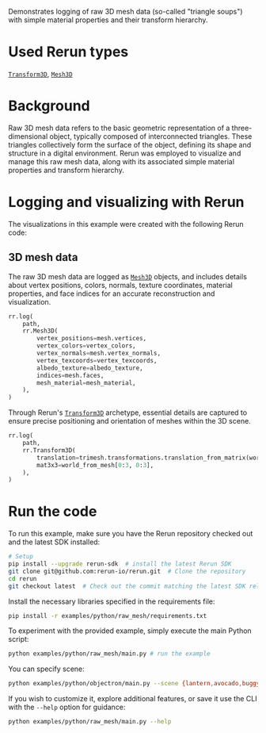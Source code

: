 <!--[metadata]
title = "Raw Mesh"
tags = ["mesh"]
description = "Demonstrates logging of raw 3D mesh data with simple material properties."
thumbnail = "https://static.rerun.io/raw-mesh/7731418dda47e15dbfc0f9a2c32673909071cb40/480w.png"
thumbnail_dimensions = [480, 480]
channel = "release"
-->

<picture data-inline-viewer="examples/raw_mesh">
  <img src="https://static.rerun.io/raw_mesh/d5d008b9f1b53753a86efe2580443a9265070b77/full.png" alt="">
  <source media="(max-width: 480px)" srcset="https://static.rerun.io/raw_mesh/d5d008b9f1b53753a86efe2580443a9265070b77/480w.png">
  <source media="(max-width: 768px)" srcset="https://static.rerun.io/raw_mesh/d5d008b9f1b53753a86efe2580443a9265070b77/768w.png">
  <source media="(max-width: 1024px)" srcset="https://static.rerun.io/raw_mesh/d5d008b9f1b53753a86efe2580443a9265070b77/1024w.png">
  <source media="(max-width: 1200px)" srcset="https://static.rerun.io/raw_mesh/d5d008b9f1b53753a86efe2580443a9265070b77/1200w.png">
</picture>

Demonstrates logging of raw 3D mesh data (so-called "triangle soups") with simple material properties and their transform hierarchy.

# Used Rerun types
[`Transform3D`](https://www.rerun.io/docs/reference/types/archetypes/transform3d), [`Mesh3D`](https://www.rerun.io/docs/reference/types/archetypes/mesh3d)

# Background
Raw 3D mesh data refers to the basic geometric representation of a three-dimensional object, typically composed of interconnected triangles.
These triangles collectively form the surface of the object, defining its shape and structure in a digital environment.
Rerun was employed to visualize and manage this raw mesh data, along with its associated simple material properties and transform hierarchy.


# Logging and visualizing with Rerun

The visualizations in this example were created with the following Rerun code:

## 3D mesh data
The raw 3D mesh data are logged as [`Mesh3D`](https://www.rerun.io/docs/reference/types/archetypes/mesh3d) objects, and includes details about vertex positions, colors, normals, texture coordinates, material properties, and face indices for an accurate reconstruction and visualization.

```python
rr.log(
    path,
    rr.Mesh3D(
        vertex_positions=mesh.vertices,
        vertex_colors=vertex_colors,
        vertex_normals=mesh.vertex_normals,
        vertex_texcoords=vertex_texcoords,
        albedo_texture=albedo_texture,
        indices=mesh.faces,
        mesh_material=mesh_material,
    ),
)
```
Through Rerun's [`Transform3D`](https://www.rerun.io/docs/reference/types/archetypes/transform3d) archetype, essential details are captured to ensure precise positioning and orientation of meshes within the 3D scene.
```python
rr.log(
    path,
    rr.Transform3D(
        translation=trimesh.transformations.translation_from_matrix(world_from_mesh),
        mat3x3=world_from_mesh[0:3, 0:3],
    ),
)
```


# Run the code
To run this example, make sure you have the Rerun repository checked out and the latest SDK installed:
```bash
# Setup
pip install --upgrade rerun-sdk  # install the latest Rerun SDK
git clone git@github.com:rerun-io/rerun.git  # Clone the repository
cd rerun
git checkout latest  # Check out the commit matching the latest SDK release
```
Install the necessary libraries specified in the requirements file:
```bash
pip install -r examples/python/raw_mesh/requirements.txt
```
To experiment with the provided example, simply execute the main Python script:
```bash
python examples/python/raw_mesh/main.py # run the example
```
You can specify scene:
```bash
python examples/python/objectron/main.py --scene {lantern,avocado,buggy,brain_stem}
```
If you wish to customize it, explore additional features, or save it use the CLI with the `--help` option for guidance:
```bash
python examples/python/raw_mesh/main.py --help
```

